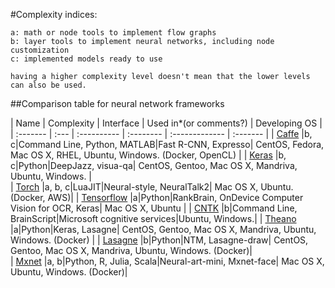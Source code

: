 #Complexity indices:
  
    a: math or node tools to implement flow graphs
    b: layer tools to implement neural networks, including node customization
    c: implemented models ready to use
  
    having a higher complexity level doesn't mean that the lower levels can also be used. 

##Comparison table for neural network frameworks

| Name      | Complexity | Interface | Used in*(or comments?) | Developing OS  | 
| :-------  | :--- | :---------- | :-------- | :------------- | :-------    |
| [Caffe]() |b, c|Command Line, Python, MATLAB|Fast R-CNN, Expresso| CentOS, Fedora, Mac OS X, RHEL, Ubuntu, Windows. (Docker, OpenCL) |
| [Keras]() |b, c|Python|DeepJazz, visua-qa| CentOS, Gentoo, Mac OS X, Mandriva, Ubuntu, Windows. |  
| [Torch]() |a, b, c|LuaJIT|Neural-style, NeuralTalk2| Mac OS X, Ubuntu. (Docker, AWS)| 
| [Tensorflow]() |a|Python|RankBrain, OnDevice Computer Vision for OCR, Keras| Mac OS X, Ubuntu    |
| [CNTK]() |b|Command Line, BrainScript|Microsoft cognitive services|Ubuntu, Windows.| 
| [Theano]() |a|Python|Keras, Lasagne| CentOS, Gentoo, Mac OS X, Mandriva, Ubuntu, Windows. (Docker) | 
| [Lasagne]() |b|Python|NTM, Lasagne-draw| CentOS, Gentoo, Mac OS X, Mandriva, Ubuntu, Windows. (Docker)|  
| [Mxnet]() |a, b|Python, R, Julia, Scala|Neural-art-mini, Mxnet-face| Mac OS X, Ubuntu, Windows.  (Docker)|  

